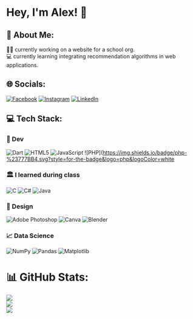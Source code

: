 # Hey, I'm Alex! 👋

## 💫 About Me:
👩‍💻 currently working on a website for a school org.<br>💻 currently learning integrating recommendation algorithms in web applications.


## 🌐 Socials:
[![Facebook](https://img.shields.io/badge/Facebook-%231877F2.svg?logo=Facebook&logoColor=white)](https://facebook.com/sandy.abainza) [![Instagram](https://img.shields.io/badge/Instagram-%23E4405F.svg?logo=Instagram&logoColor=white)](https://instagram.com/alex.abainza) [![LinkedIn](https://img.shields.io/badge/LinkedIn-%230077B5.svg?logo=linkedin&logoColor=white)](https://www.linkedin.com/in/alex-abainza-321867220/) 

## 💻 Tech Stack:
### 👾 Dev
![Dart](https://img.shields.io/badge/dart-%230175C2.svg?style=for-the-badge&logo=dart&logoColor=white)  ![HTML5](https://img.shields.io/badge/html5-%23E34F26.svg?style=for-the-badge&logo=html5&logoColor=white) ![JavaScript](https://img.shields.io/badge/javascript-%23323330.svg?style=for-the-badge&logo=javascript&logoColor=%23F7DF1E) ![PHP](https://img.shields.io/badge/php-%23777BB4.svg?style=for-the-badge&logo=php&logoColor=white

### 🏛️ I learned during class
![C](https://img.shields.io/badge/c-%2300599C.svg?style=for-the-badge&logo=c&logoColor=white) ![C#](https://img.shields.io/badge/c%23-%23239120.svg?style=for-the-badge&logo=csharp&logoColor=white)  ![Java](https://img.shields.io/badge/java-%23ED8B00.svg?style=for-the-badge&logo=openjdk&logoColor=white) 

### 🎨 Design
![Adobe Photoshop](https://img.shields.io/badge/adobe%20photoshop-%2331A8FF.svg?style=for-the-badge&logo=adobe%20photoshop&logoColor=white) ![Canva](https://img.shields.io/badge/Canva-%2300C4CC.svg?style=for-the-badge&logo=Canva&logoColor=white) ![Blender](https://img.shields.io/badge/blender-%23F5792A.svg?style=for-the-badge&logo=blender&logoColor=white) 

### 📈 Data Science
![NumPy](https://img.shields.io/badge/numpy-%23013243.svg?style=for-the-badge&logo=numpy&logoColor=white) ![Pandas](https://img.shields.io/badge/pandas-%23150458.svg?style=for-the-badge&logo=pandas&logoColor=white) ![Matplotlib](https://img.shields.io/badge/Matplotlib-%23ffffff.svg?style=for-the-badge&logo=Matplotlib&logoColor=black)

# 📊 GitHub Stats:
![](https://github-readme-stats.vercel.app/api?username=alexabainza&theme=dark&hide_border=true&include_all_commits=true&count_private=true)<br/>
![](https://github-readme-streak-stats.herokuapp.com/?user=alexabainza&theme=dark&hide_border=true)<br/>
![](https://github-readme-stats.vercel.app/api/top-langs/?username=alexabainza&theme=dark&hide_border=true&include_all_commits=true&count_private=true&layout=compact)
